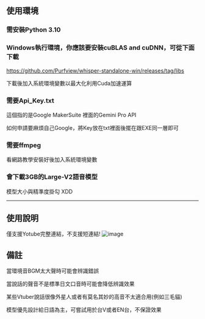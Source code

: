 ## 使用環境

### 需安裝Python 3.10

### Windows執行環境，你應該要安裝cuBLAS and cuDNN，可從下面下載

https://github.com/Purfview/whisper-standalone-win/releases/tag/libs

下載後加入系統環境變數以最大化利用Cuda加速運算

### 需要Api_Key.txt

這個指的是Google MakerSuite 裡面的Gemini Pro API

如何申請要麻煩自己Google，將Key放在txt裡面後擺在跟EXE同一層即可

### 需要ffmpeg

看網路教學安裝好後加入系統環境變數

### 會下載3GB的Large-V2語音模型

模型大小與精準度掛勾 XDD

****

## 使用說明

僅支援Yotube完整連結，不支援短連結!
![image](https://github.com/Arcelibs/AutoVT/assets/49543451/e0732b8c-9fb3-493a-9e1b-787b9e50c084)

## 備註
當環境音BGM太大聲時可能會辨識錯誤

當說話的聲音不是標準日文口音時可能會降低辨識效果

某些Vtuber說話很像外星人或者有莫名其妙的高音不太適合用(例如三毛貓)

模型優先設計給日語為主，可嘗試用於台V或者EN台，不保證效果
